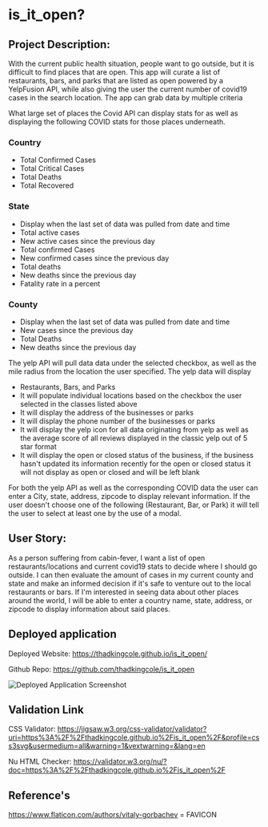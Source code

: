 # is_it_open?


## Project Description:

With the current public health situation, people want to go outside, but it is difficult to find places that are open. This app will curate a list of restaurants, bars, and parks that are listed as open powered by a YelpFusion API, while also giving the user the current number of covid19 cases in the search location.  The app can grab data by multiple criteria


What large set of places the Covid API can display stats for as well as displaying the following COVID stats for those places underneath.

### Country

  - Total Confirmed Cases
  - Total Critical Cases
  - Total Deaths
  - Total Recovered

### State

  - Display when the last set of data was pulled from date and time
  - Total active cases
  - New active cases since the previous day
  - Total confirmed Cases
  - New confirmed cases since the previous day
  - Total deaths
  - New deaths since the previous day
  - Fatality rate in a percent

### County

 - Display when the last set of data was pulled from date and time
 - New cases since the previous day
 - Total Deaths
 - New deaths since the previous day

The yelp API will pull data data under the selected checkbox, as well as the mile radius from the location the user specified.  The yelp data will display 

- Restaurants, Bars, and Parks
- It will populate individual locations based on the checkbox the user selected in the classes listed above
- It will display the address of the businesses or parks 
- It will display the phone number of the businesses or parks
- It will display the yelp icon for all data originating from yelp as well as the average score of all reviews displayed in the classic yelp out of 5 star format
- It will display the open or closed status of the business, if the business hasn't updated its information recently for the open or closed status it will not display as open or closed and will be left blank


For both the yelp API as well as the corresponding COVID data the user can enter a City, state, address, zipcode to display relevant information. If the user doesn't choose one of the following (Restaurant, Bar, or Park) it will tell the user to select at least one by the use of a modal.



## User Story:

As a person suffering from cabin-fever, I want a list of open restaurants/locations and current covid19 stats to decide where I should go outside.  I can then evaluate the amount of cases in my current county and state and make an informed decision if it's safe to venture out to the local restaurants or bars. If I'm interested in seeing data about other places around the world, I will be able to enter a country name, state, address, or zipcode to display information about said places.




## Deployed application


Deployed Website: https://thadkingcole.github.io/is_it_open/

Github Repo: https://github.com/thadkingcole/is_it_open

![Deployed Application Screenshot](./assets/images/DeployedApp.gif)



## Validation Link


CSS Validator: https://jigsaw.w3.org/css-validator/validator?uri=https%3A%2F%2Fthadkingcole.github.io%2Fis_it_open%2F&profile=css3svg&usermedium=all&warning=1&vextwarning=&lang=en

Nu HTML Checker: https://validator.w3.org/nu/?doc=https%3A%2F%2Fthadkingcole.github.io%2Fis_it_open%2F 




## Reference's

https://www.flaticon.com/authors/vitaly-gorbachev = FAVICON

